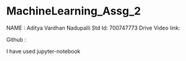 # MachineLearning_Assg_2
NAME : Aditya Vardhan Nadupalli Std Id: 700747773 
Drive Video link: 

Github : 

I have used jupyter-notebook
